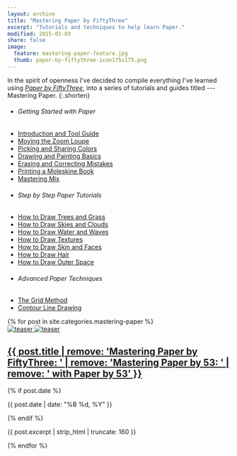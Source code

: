 ```yaml
---
layout: archive
title: "Mastering Paper by FiftyThree"
excerpt: "Tutorials and techniques to help learn Paper."
modified: 2015-01-03
share: false
image: 
  feature: mastering-paper-feature.jpg
  thumb: paper-by-fiftythree-icon175x175.png
---
```


In the spirit of openness I've decided to compile everything I've learned using [*Paper by FiftyThree*](http://www.fiftythree.com), into a series of tutorials and guides titled --- Mastering Paper.
{:.shorten}

<nav class="toc toc-left">
  <ul>
    <li><h6>Getting Started with Paper</h6></li>
    <li><a href="{{ site.url }}{% post_url mastering-paper/2013-07-31-introduction-tool-guide %}">Introduction and Tool Guide</a></li>
    <li><a href="{{ site.url }}{% post_url /mastering-paper/2014-07-03-moving-the-loupe %}">Moving the Zoom Loupe</a></li>
    <li><a href="{{ site.url }}{% post_url /mastering-paper/2014-12-18-color-picker %}">Picking and Sharing Colors</a></li>
    <li><a href="{{ site.url }}{% post_url /mastering-paper/2014-02-09-basics %}">Drawing and Painting Basics</a></li>
    <li><a href="{{ site.url }}{% post_url /mastering-paper/2014-10-25-erasing %}">Erasing and Correcting Mistakes</a></li>
    <li><a href="{{ site.url }}{% post_url /mastering-paper/2013-11-08-moleskine-book %}">Printing a Moleskine Book</a></li>
    <li><a href="{{ site.url }}{% post_url /mastering-paper/2014-11-25-mix %}">Mastering Mix</a></li>
    <li><h6>Step by Step Paper Tutorials</h6></li>
    <li><a href="{{ site.url }}{% post_url /mastering-paper/2013-08-31-drawing-trees %}">How to Draw Trees and Grass</a></li>
    <li><a href="{{ site.url }}{% post_url /mastering-paper/2013-09-05-drawing-clouds %}">How to Draw Skies and Clouds</a></li>
    <li><a href="{{ site.url }}{% post_url /mastering-paper/2013-09-29-drawing-water %}">How to Draw Water and Waves</a></li>
    <li><a href="{{ site.url }}{% post_url /mastering-paper/2013-11-25-drawing-textures %}">How to Draw Textures</a></li>
    <li><a href="{{ site.url }}{% post_url /mastering-paper/2014-04-21-drawing-faces %}">How to Draw Skin and Faces</a></li>
    <li><a href="{{ site.url }}{% post_url /mastering-paper/2013-05-10-drawing-hair %}">How to Draw Hair</a></li>
    <li><a href="{{ site.url }}{% post_url /mastering-paper/2015-01-02-drawing-outer-space %}">How to Draw Outer Space</a></li>
    <li><h6>Advanced Paper Techniques</h6></li>
    <li><a href="{{ site.url }}{% post_url /mastering-paper/2014-07-06-grid-method %}">The Grid Method</a></li>
    <li><a href="{{ site.url }}{% post_url /mastering-paper/2014-01-13-contour-drawing %}">Contour Line Drawing</a></li>
  </ul>
</nav><!-- /.toc-left -->

<div class="tiles tiles-3-4">
{% for post in site.categories.mastering-paper %}
  <article class="tile" itemscope itemtype="http://schema.org/Article">
    <a href="{{ post.url }}" title="{{ post.title }}" class="post-teaser">
      <img src="{{ site.url }}/images/preload-400.png" data-original="/images/{% if post.image.teaser %}{{ post.image.teaser }}{% else %}{{ site.teaser }}{% endif %}" class="load" alt="teaser" itemprop="image">
      <noscript><img src="/images/{% if post.image.teaser %}{{ post.image.teaser }}{% else %}{{ site.teaser }}{% endif %}" alt="teaser" itemprop="image"></noscript>
    </a>
    <h2 class="post-title" itemprop="name"><a href="{{ post.url }}">{{ post.title | remove: 'Mastering Paper by FiftyThree: ' | remove: 'Mastering Paper by 53: ' | remove: ' with Paper by 53' }}</a></h2>
    {% if post.date %}<p class="entry-date date published"><time datetime="{{ post.date | date: "%Y-%m-%d" }}" itemprop="datePublished">{{ post.date | date: "%B %d, %Y" }}</time></p>{% endif %}
    <p class="post-excerpt" itemprop="description">{{ post.excerpt | strip_html | truncate: 160 }}</p>
    </article><!-- /.tile -->
{% endfor %}
</div><!-- /.tiles-3-4 -->

